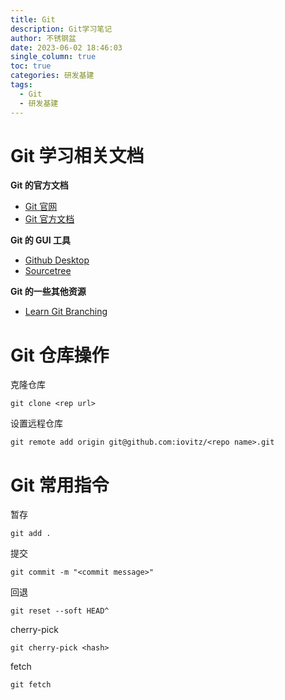 ```yaml
---
title: Git
description: Git学习笔记
author: 不锈钢盆
date: 2023-06-02 18:46:03
single_column: true
toc: true
categories: 研发基建
tags:
  - Git
  - 研发基建
---
```


# Git 学习相关文档

**Git 的官方文档**

- [Git 官网](https://git-scm.com/)
- [Git 官方文档](https://git-scm.com/about)

**Git 的 GUI 工具**

- [Github Desktop](https://desktop.github.com/)
- [Sourcetree](https://www.sourcetreeapp.com/)

**Git 的一些其他资源**

- [Learn Git Branching](https://learngitbranching.js.org/)

# Git 仓库操作

克隆仓库

```shell
git clone <rep url>
```

设置远程仓库

```shell
git remote add origin git@github.com:iovitz/<repo name>.git
```

# Git 常用指令

暂存

```shell
git add .
```

提交

```shell
git commit -m "<commit message>"
```

回退

```shell
git reset --soft HEAD^
```

cherry-pick

```shell
git cherry-pick <hash>
```

fetch

```shell
git fetch
```
